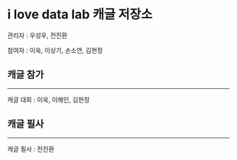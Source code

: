 # i love data lab 캐글 저장소
관리자 : 우성우, 전진환

참여자 : 이욱, 이상기, 손소연, 김현정

## 캐글 참가
---
캐글 대회 : 이욱, 이해인, 김현정

## 캐글 필사
---
캐글 필사 : 전진환